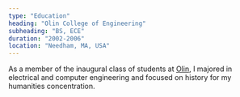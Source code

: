 ```yaml
---
type: "Education"
heading: "Olin College of Engineering"
subheading: "BS, ECE"
duration: "2002-2006"
location: "Needham, MA, USA"
---
```


As a member of the inaugural class of students at <a href="http://www.oline.du" target="_blank">Olin</a>, I majored in electrical and computer engineering and focused on history for my humanities concentration. 